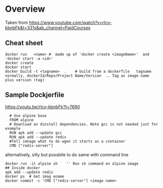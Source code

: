 # Overview
Taken from https://www.youtube.com/watch?v=rIcy-kbnbFk&t=331s&ab_channel=PaidCourses



## Cheat sheet

```
docker run   <name> #  made up of 'docker create <imageName>'  and 'docker start -a <id>' 
docker create
docker start
docker build -t <tagname>  .    # build from a dockerfile   tagname normally, dockerId/Repo/Project Name/Version  .. Tag as image name plus version (tag)
```
  
  
## Sample Dockjerfile
https://youtu.be/rIcy-kbnbFk?t=7690
```
  # Use alpine base
  FROM alpine
  # Download an dinstall dependencies. Note gcc is not needed just for example
  RUN apk add --update gcc
  RUN apk add --update redis
  #Tell imnage what to do wgen it starts as a container
  CMD ["redis-server"]
```

alternatively, silly but possbile to do same with command line
```
docker run -it alpine sh    '' Run sh command on alpine image
## Inside docker
apk add --update redis   
docker ps  # Get imag ename
docker commit -c 'CMD ["redis-server"] <image name>
```
